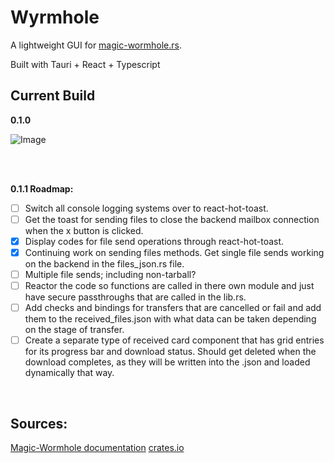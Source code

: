 # Wyrmhole
A lightweight GUI for [magic-wormhole.rs](https://github.com/magic-wormhole/magic-wormhole.rs/).

Built with Tauri + React + Typescript

## Current Build
**0.1.0**

![Image](https://github.com/user-attachments/assets/82acb92d-b679-47d5-b116-e5f4c47e6645)

<br/>
<br/>

**0.1.1 Roadmap:**
- [ ] Switch all console logging systems over to react-hot-toast.
- [ ] Get the toast for sending files to close the backend mailbox connection when the x button is clicked.
- [x] Display codes for file send operations through react-hot-toast.
- [x] Continuing work on sending files methods. Get single file sends working on the backend in the files_json.rs file.
- [ ] Multiple file sends; including non-tarball?
- [ ] Reactor the code so functions are called in there own module and just have secure passthroughs that are called in the lib.rs.
- [ ] Add checks and bindings for transfers that are cancelled or fail and add them to the received_files.json with what data can be taken depending on the stage of transfer. 
- [ ] Create a separate type of received card component that has grid entries for its progress bar and download status. Should get deleted when the download completes, as they will be written into the .json and loaded dynamically that way.

<br/>

## Sources:
[Magic-Wormhole documentation](https://magic-wormhole.readthedocs.io/en/latest/)
[crates.io](https://crates.io/crates/magic-wormhole)
